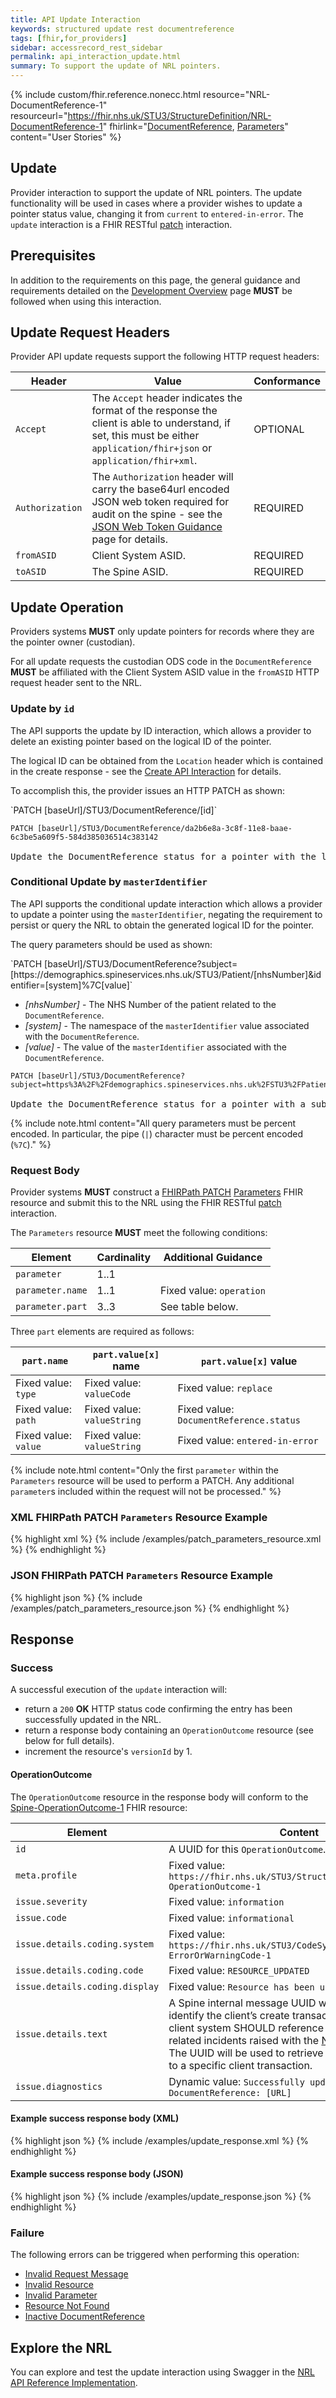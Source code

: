 ```yaml
---
title: API Update Interaction
keywords: structured update rest documentreference
tags: [fhir,for_providers]
sidebar: accessrecord_rest_sidebar
permalink: api_interaction_update.html
summary: To support the update of NRL pointers.
---
```


{% include custom/fhir.reference.nonecc.html resource="NRL-DocumentReference-1" resourceurl="https://fhir.nhs.uk/STU3/StructureDefinition/NRL-DocumentReference-1" fhirlink="[DocumentReference](https://www.hl7.org/fhir/STU3/documentreference.html), [Parameters](https://www.hl7.org/fhir/STU3/parameters.html)" content="User Stories" %}

## Update

Provider interaction to support the update of NRL pointers. The update functionality will be used in cases where a provider wishes to update a pointer status value, changing it from `current` to `entered-in-error`. The `update` interaction is a FHIR RESTful [patch](https://www.hl7.org/fhir/STU3/http.html#patch) interaction.

## Prerequisites

In addition to the requirements on this page, the general guidance and requirements detailed on the [Development Overview](development_overview.html) page **MUST** be followed when using this interaction.

## Update Request Headers

Provider API update requests support the following HTTP request headers:

|Header|Value|Conformance|
|------|-----|-----------|
| `Accept` | The `Accept` header indicates the format of the response the client is able to understand, if set, this must be either `application/fhir+json` or `application/fhir+xml`. | OPTIONAL |
| `Authorization` | The `Authorization` header will carry the base64url encoded JSON web token required for audit on the spine - see the [JSON Web Token Guidance](guidance_jwt.html) page for details. | REQUIRED |
| `fromASID` | Client System ASID. | REQUIRED |
| `toASID` | The Spine ASID. | REQUIRED |

## Update Operation

Providers systems **MUST** only update pointers for records where they are the pointer owner (custodian).

For all update requests the custodian ODS code in the `DocumentReference` **MUST** be affiliated with the Client System ASID value in the `fromASID` HTTP request header sent to the NRL.

### Update by `id`

The API supports the update by ID interaction, which allows a provider to delete an existing pointer based on the logical ID of the pointer.

The logical ID can be obtained from the `Location` header which is contained in the create response - see the [Create API Interaction](api_interaction_create.html#create-response) for details.

To accomplish this, the provider issues an HTTP PATCH as shown:

<div markdown="span" class="alert alert-success" role="alert">
`PATCH [baseUrl]/STU3/DocumentReference/[id]`
</div>

<div class="language-http highlighter-rouge">
<pre class="highlight">
<code><span class="err">PATCH [baseUrl]/STU3/DocumentReference/da2b6e8a-3c8f-11e8-baae-6c3be5a609f5-584d385036514c383142
</span></code>
Update the DocumentReference status for a pointer with the logical id of 'da2b6e8a-3c8f-11e8-baae-6c3be5a609f5-584d385036514c383142'.</pre>
</div>

### Conditional Update by `masterIdentifier`

The API supports the conditional update interaction which allows a provider to update a pointer using the `masterIdentifier`, negating the requirement to persist or query the NRL to obtain the generated logical ID for the pointer.

The query parameters should be used as shown:

<div markdown="span" class="alert alert-success" role="alert">
`PATCH [baseUrl]/STU3/DocumentReference?subject=[https://demographics.spineservices.nhs.uk/STU3/Patient/[nhsNumber]&amp;identifier=[system]%7C[value]`
</div>

- *[nhsNumber]* - The NHS Number of the patient related to the `DocumentReference`.
- *[system]* - The namespace of the `masterIdentifier` value associated with the `DocumentReference`.
- *[value]* - The value of the `masterIdentifier` associated with the `DocumentReference`.

<div class="language-http highlighter-rouge">
<pre class="highlight">
<code><span class="err">PATCH [baseUrl]/STU3/DocumentReference?subject=https%3A%2F%2Fdemographics.spineservices.nhs.uk%2FSTU3%2FPatient%2F9876543210%26identifier%3Durn%3Aietf%3Arfc%3A3986%257Curn%3Aoid%3A1.3.6.1.4.1.21367.2005.3.71
</span></code>
Update the DocumentReference status for a pointer with a subject and identifier.</pre>
</div>

{% include note.html content="All query parameters must be percent encoded. In particular, the pipe (`|`) character must be percent encoded (`%7C`)." %}

### Request Body

Provider systems **MUST** construct a [FHIRPath PATCH](https://www.hl7.org/fhir/STU3/fhirpatch.html) [Parameters](https://www.hl7.org/fhir/STU3/parameters.html) FHIR resource and submit this to the NRL using the FHIR RESTful [patch](https://www.hl7.org/fhir/STU3/http.html#patch) interaction.

The `Parameters` resource **MUST** meet the following conditions:

|Element|Cardinality|Additional Guidance|
|-------|-----------|-------------------|
| `parameter` | 1..1 | |
| `parameter.name` | 1..1 | Fixed value: `operation` |
| `parameter.part` | 3..3 | See table below. |

Three `part` elements are required as follows:

|`part.name`|`part.value[x]` name|`part.value[x]` value|
|------|---------------|----------------|
| Fixed value: `type` | Fixed value: `valueCode` | Fixed value: `replace` |
| Fixed value: `path` | Fixed value: `valueString` | Fixed value: `DocumentReference.status` |
| Fixed value: `value` | Fixed value: `valueString` | Fixed value: `entered-in-error` |

{% include note.html content="Only the first `parameter` within the `Parameters` resource will be used to perform a PATCH. Any additional `parameter`s included within the request will not be processed." %}

### XML FHIRPath PATCH `Parameters` Resource Example

<div class="github-sample-wrapper scroll-height-350">
{% highlight xml %}
{% include /examples/patch_parameters_resource.xml %}
{% endhighlight %}
</div>

### JSON FHIRPath PATCH `Parameters` Resource Example

<div class="github-sample-wrapper scroll-height-350">
{% highlight json %}
{% include /examples/patch_parameters_resource.json %}
{% endhighlight %}
</div>

## Response

### Success

A successful execution of the `update` interaction will:
- return a `200` **OK** HTTP status code confirming the entry has been successfully updated in the NRL.
- return a response body containing an `OperationOutcome` resource (see below for full details).
- increment the resource's `versionId` by 1.

#### OperationOutcome

The `OperationOutcome` resource in the response body will conform to the [Spine-OperationOutcome-1](https://fhir.nhs.uk/STU3/StructureDefinition/Spine-OperationOutcome-1) FHIR resource:

|Element|Content|
|-------|-------|
|`id`|A UUID for this `OperationOutcome`.|
|`meta.profile`|Fixed value: `https://fhir.nhs.uk/STU3/StructureDefinition/Spine-OperationOutcome-1`|
|`issue.severity`|Fixed value: `information`|
|`issue.code`|Fixed value: `informational`|
|`issue.details.coding.system`|Fixed value: `https://fhir.nhs.uk/STU3/CodeSystem/Spine-ErrorOrWarningCode-1`|
|`issue.details.coding.code`|Fixed value: `RESOURCE_UPDATED`|
|`issue.details.coding.display`|Fixed value: `Resource has been updated`|
|`issue.details.text`| A Spine internal message UUID which can be used to identify the client’s create transaction within Spine. A client system SHOULD reference this UUID in any related incidents raised with the [National Service Desk](https://digital.nhs.uk/services/spine/spine-mini-service-provider-for-personal-demographics-service/service-management-live-service). The UUID will be used to retrieve log entries that relate to a specific client transaction. |
|`issue.diagnostics`|Dynamic value: `Successfully updated resource DocumentReference: [URL]`|

#### Example success response body (XML)

<div class="github-sample-wrapper scroll-height-350">
{% highlight json %}
{% include /examples/update_response.xml %}
{% endhighlight %}
</div>

#### Example success response body (JSON)

<div class="github-sample-wrapper scroll-height-350">
{% highlight json %}
{% include /examples/update_response.json %}
{% endhighlight %}
</div>

### Failure

The following errors can be triggered when performing this operation:

- [Invalid Request Message](guidance_errors.html#invalid-request-message)
- [Invalid Resource](guidance_errors.html#update-invalid-resource-errors)
- [Invalid Parameter](guidance_errors.html#parameters)
- [Resource Not Found](guidance_errors.html#resource-not-found)
- [Inactive DocumentReference](guidance_errors.html#inactive-documentreference)

## Explore the NRL
You can explore and test the update interaction using Swagger in the [NRL API Reference Implementation](https://data.developer.nhs.uk/nrls-ri/index.html).
